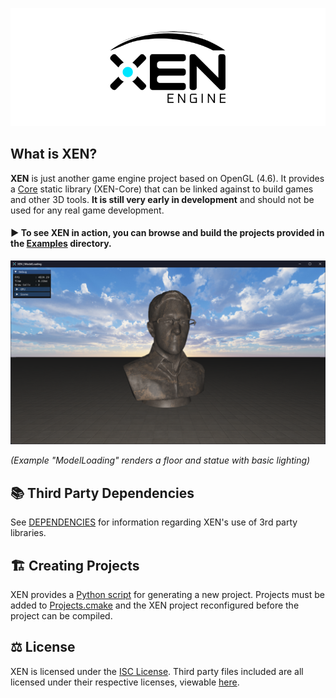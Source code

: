 ![](Docs/img/XENEngineBanner.png)

## What is XEN?

**XEN** is just another game engine project based on OpenGL (4.6). It provides a [Core](Core) static library (XEN-Core)
that
can be linked against to build games and other 3D tools. **It is still very early in development** and
should not be used for any real game development.

#### ▶️ To see XEN in action, you can browse and build the projects provided in the [Examples](Examples) directory.

![](Docs/ModelLoading.png)

*(Example "ModelLoading" renders a floor and statue with basic lighting)*

## 📚 Third Party Dependencies

See [DEPENDENCIES](DEPENDENCIES.md) for information regarding XEN's use of 3rd party libraries.

## 🏗️ Creating Projects

XEN provides a [Python script](Scripts/CreateNewProject.py) for generating a new project. Projects must be added
to [Projects.cmake](Projects.cmake)
and the XEN project reconfigured before the project can be compiled.

## ⚖️ License

XEN is licensed under the [ISC License](LICENSE). Third party files included are all licensed
under their respective licenses, viewable [here](Licenses).